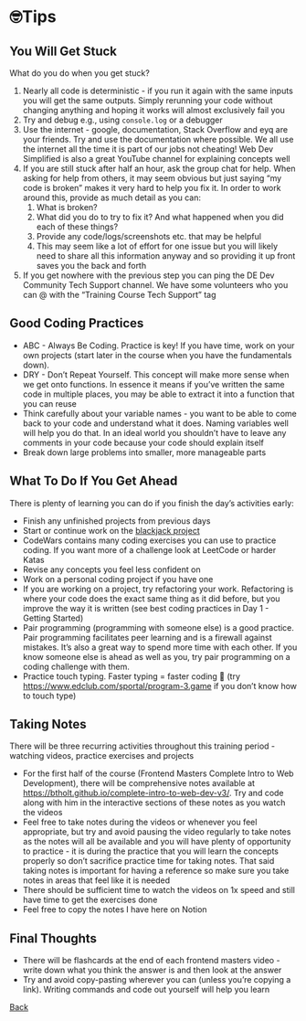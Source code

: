 # 🤓Tips

## You Will Get Stuck

What do you do when you get stuck?

1. Nearly all code is deterministic - if you run it again with the same inputs you will get the same outputs. Simply rerunning your code without changing anything and hoping it works will almost exclusively fail you
2. Try and debug e.g., using `console.log` or a debugger
3. Use the internet - google, documentation, Stack Overflow and eyq are your friends. Try and use the documentation where possible. We all use the internet all the time it is part of our jobs not cheating! Web Dev Simplified is also a great YouTube channel for explaining concepts well
4. If you are still stuck after half an hour, ask the group chat for help. When asking for help from others, it may seem obvious but just saying “my code is broken” makes it very hard to help you fix it. In order to work around this, provide as much detail as you can:
    1. What is broken?
    2. What did you do to try to fix it? And what happened when you did each of these things?
    3. Provide any code/logs/screenshots etc. that may be helpful
    4. This may seem like a lot of effort for one issue but you will likely need to share all this information anyway and so providing it up front saves you the back and forth
5. If you get nowhere with the previous step you can ping the DE Dev Community Tech Support channel. We have some volunteers who you can @ with the “Training Course Tech Support” tag

## Good Coding Practices

- ABC - Always Be Coding. Practice is key! If you have time, work on your own projects (start later in the course when you have the fundamentals down).
- DRY - Don’t Repeat Yourself. This concept will make more sense when we get onto functions. In essence it means if you’ve written the same code in multiple places, you may be able to extract it into a function that you can reuse
- Think carefully about your variable names - you want to be able to come back to your code and understand what it does. Naming variables well will help you do that. In an ideal world you shouldn’t have to leave any comments in your code because your code should explain itself
- Break down large problems into smaller, more manageable parts

## What To Do If You Get Ahead

There is plenty of learning you can do if you finish the day’s activities early:

- Finish any unfinished projects from previous days
- Start or continue work on the [blackjack project](../../blackjack.md)
- CodeWars contains many coding exercises you can use to practice coding. If you want more of a challenge look at LeetCode or harder Katas
- Revise any concepts you feel less confident on
- Work on a personal coding project if you have one
- If you are working on a project, try refactoring your work. Refactoring is where your code does the exact same thing as it did before, but you improve the way it is written (see best coding practices in Day 1 - Getting Started)
- Pair programming (programming with someone else) is a good practice. Pair programming facilitates peer learning and is a firewall against mistakes. It’s also a great way to spend more time with each other. If you know someone else is ahead as well as you, try pair programming on a coding challenge with them.
- Practice touch typing. Faster typing = faster coding 🙂 (try https://www.edclub.com/sportal/program-3.game if you don’t know how to touch type)

## Taking Notes

There will be three recurring activities throughout this training period - watching videos, practice exercises and projects

- For the first half of the course (Frontend Masters Complete Intro to Web Development), there will be comprehensive notes available at https://btholt.github.io/complete-intro-to-web-dev-v3/. Try and code along with him in the interactive sections of these notes as you watch the videos
- Feel free to take notes during the videos or whenever you feel appropriate, but try and avoid pausing the video regularly to take notes as the notes will all be available and you will have plenty of opportunity to practice - it is during the practice that you will learn the concepts properly so don’t sacrifice practice time for taking notes. That said taking notes is important for having a reference so make sure you take notes in areas that feel like it is needed
- There should be sufficient time to watch the videos on 1x speed and still have time to get the exercises done
- Feel free to copy the notes I have here on Notion

## Final Thoughts

- There will be flashcards at the end of each frontend masters video - write down what you think the answer is and then look at the answer
- Try and avoid copy-pasting wherever you can (unless you’re copying a link). Writing commands and code out yourself will help you learn

[Back](links.md)